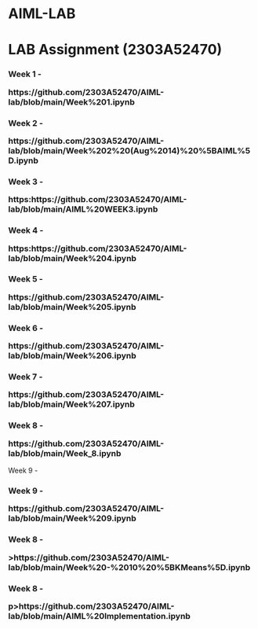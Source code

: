 # AIML-LAB
<h1>LAB Assignment (2303A52470)</h1>
<body>
  <h3>Week 1 - <p>https://github.com/2303A52470/AIML-lab/blob/main/Week%201.ipynb</p></h3>
  <h3>Week 2 - <p>https://github.com/2303A52470/AIML-lab/blob/main/Week%202%20(Aug%2014)%20%5BAIML%5D.ipynb</p></h3>
  <h3>Week 3 - <p>https:https://github.com/2303A52470/AIML-lab/blob/main/AIML%20WEEK3.ipynb</p></h3>
  <h3>Week 4 - <p>https:https://github.com/2303A52470/AIML-lab/blob/main/Week%204.ipynb</p></h3>
  <h3>Week 5 - <p>https://github.com/2303A52470/AIML-lab/blob/main/Week%205.ipynb</p></h3>
  <h3>Week 6 - <p>https://github.com/2303A52470/AIML-lab/blob/main/Week%206.ipynb</p></h3>
  <h3>Week 7 - <p>https://github.com/2303A52470/AIML-lab/blob/main/Week%207.ipynb</p></h3>
  <h3>Week 8 - <p>https://github.com/2303A52470/AIML-lab/blob/main/Week_8.ipynb</p></h3>
</body>
Week 9 -
<h3>Week 9 - <p>https://github.com/2303A52470/AIML-lab/blob/main/Week%209.ipynb</p></h3>
<h3>Week 8 - <p>>https://github.com/2303A52470/AIML-lab/blob/main/Week%20-%2010%20%5BKMeans%5D.ipynb</h3>
<h3>Week 8 - <p>p>https://github.com/2303A52470/AIML-lab/blob/main/AIML%20Implementation.ipynb</h3>
